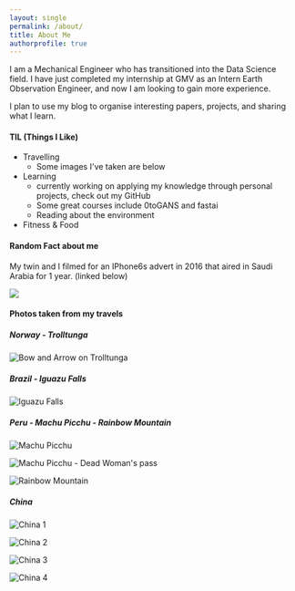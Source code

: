 ```yaml
---
layout: single
permalink: /about/
title: About Me
authorprofile: true
---
```


I am a Mechanical Engineer who has transitioned into the Data Science field. I have just completed my internship at GMV as an Intern Earth Observation Engineer, and now I am looking to gain more experience.

I plan to use my blog to organise interesting papers, projects, and sharing what I learn.

#### TIL (Things I Like)
  - Travelling
    - Some images I've taken are below
- Learning
    - currently working on applying my knowledge through personal projects, check out my GitHub
    - Some great courses include 0toGANS and fastai
    - Reading about the environment
- Fitness & Food

#### Random Fact about me
My twin and I filmed for an IPhone6s advert in 2016 that aired in Saudi Arabia for 1 year. (linked below)

[![](http://img.youtube.com/vi/bHCTGOgWP7U/0.jpg)](http://www.youtube.com/watch?v=bHCTGOgWP7U "Our iPhone 6S Advert for Saudi Arabia")

#### Photos taken from my travels

##### Norway - Trolltunga

![Bow and Arrow on Trolltunga](/images/Trolltunga.PNG)

##### Brazil - Iguazu Falls

![Iguazu Falls](/images/Iguazu_falls.jpg)

##### Peru - Machu Picchu - Rainbow Mountain

![Machu Picchu](/images/Machu_picchu.jpg)

![Machu Picchu - Dead Woman's pass](/images/Peru.JPG)

![Rainbow Mountain](/images/Rainbow_mountain.jpg)

##### China

![China 1](/images/Zhangjiajie1.jpg)

![China 2](/images/Zhangjiajie2.jpg)

![China 3](/images/Zhangjiajie3.jpg)

![China 4](/images/Zhangjiajie4.jpg)
